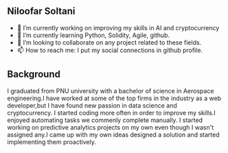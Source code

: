 <h2>Niloofar Soltani </h2>

- 🔭 I’m currently working on improving my skills in AI and cryptocurrency  
- 🌱 I’m currently learning Python, Solidity, Agile, github.
- 👯 I’m looking to collaborate on any project related to these fields.
- 📫 How to reach me: I put my social connections in  github profile.

<h2>Background </h2>
I graduated from PNU university with a bachelor of science in Aerospace engineering.I have worked at some of the top firms in the industry as a web developer,but I have found new passion in data science and cryptocurrency.
I started coding more often in order to improve my skills.I enjoyed automating tasks we commenly complete manually.
I started working on predictive analytics projects on my own even though I wasn't assigned any.I came up with my own ideas designed a solution and started implementing them proactively.

